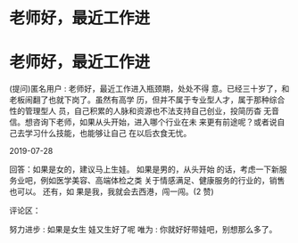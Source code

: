 # 老师好，最近工作进

# 老师好，最近工作进

(提问)匿名用户 : 老师好，最近工作进入瓶颈期，处处不得 意。已经三十岁了，和老板闹翻了也就下岗了。虽然有高学 历，但并不属于专业型人才，属于那种综合性的管理型人 员，自己积累的人脉和资源也不法支持自己创业，投简历杳 无音信。想咨询下老师，如果从头开始，进入哪个行业在未 来更有前途呢？或者说自己去学习什么技能，也能够让自己 在以后衣食无忧。

2019-07-28

回答：如果是女的，建议马上生娃。 如果是男的，从头开始 的话，考虑一下新服务业吧，例如医学美容、高端体检之类 关于情感满足、健康服务的行业的，销售也可以。 还有，如 果是我，我就会去西港，闯一闯。(2 赞)

评论区：

努力进步 : 如果是女生 娃又生好了呢 唯为 : 你就好好带娃吧，别想那么多了。